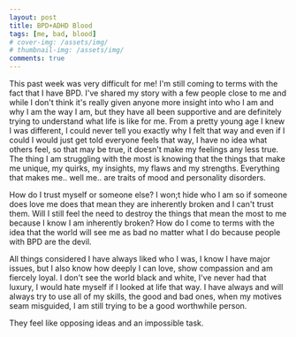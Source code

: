 ```yaml
---
layout: post
title: BPD+ADHD Blood
tags: [me, bad, blood]
# cover-img: /assets/img/
# thumbnail-img: /assets/img/
comments: true
---
```

This past week was very difficult for me! I'm still coming to terms with the fact that I have BPD. I've shared my story with a few people close to me and while I don't think it's really given anyone more insight into who I am and why I am the way I am, but they have all been supportive and are definitely trying to understand what life is like for me. From a pretty young age I knew I was different, I could never tell you exactly why I felt that way and even if I could I would just get told everyone feels that way, I have no idea what others feel, so that may be true, it doesn't make my feelings any less true. The thing I am struggling with the most is knowing that the things that make me unique, my quirks, my insights, my flaws and my strengths. Everything that makes me.. well me.. are traits of mood and personality disorders.

How do I trust myself or someone else? I won;t hide who I am so if someone does love me does that mean they are inherently broken and I can't trust them. Will I still feel the need to destroy the things that mean the most to me because I know I am inherently broken? How do I come to terms with the idea that the world will see me as bad no matter what I do because people with BPD are the devil.  

All things considered I have always liked who I was, I know I have major issues, but I also know how deeply I can love, show compassion and am fiercely loyal. I don't see the world black and white, I've never had that luxury, I would hate myself if I looked at life that way. I have always and will always try to use all of my skills, the good and bad ones, when my motives seam misguided, I am still trying to be a good worthwhile person.
  
They feel like opposing ideas and an impossible task.
